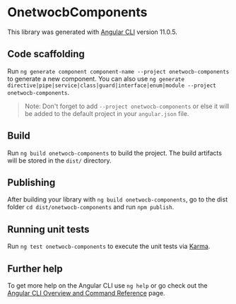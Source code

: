 # OnetwocbComponents

This library was generated with [Angular CLI](https://github.com/angular/angular-cli) version 11.0.5.

## Code scaffolding

Run `ng generate component component-name --project onetwocb-components` to generate a new component. You can also use `ng generate directive|pipe|service|class|guard|interface|enum|module --project onetwocb-components`.

> Note: Don't forget to add `--project onetwocb-components` or else it will be added to the default project in your `angular.json` file.

## Build

Run `ng build onetwocb-components` to build the project. The build artifacts will be stored in the `dist/` directory.

## Publishing

After building your library with `ng build onetwocb-components`, go to the dist folder `cd dist/onetwocb-components` and run `npm publish`.

## Running unit tests

Run `ng test onetwocb-components` to execute the unit tests via [Karma](https://karma-runner.github.io).

## Further help

To get more help on the Angular CLI use `ng help` or go check out the [Angular CLI Overview and Command Reference](https://angular.io/cli) page.
